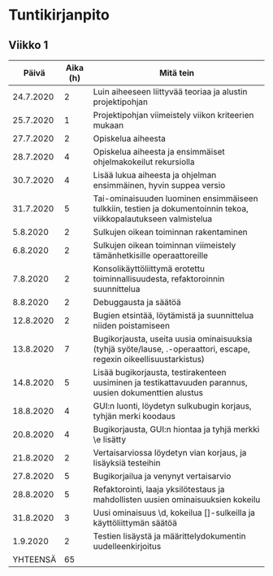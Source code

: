 # Tuntikirjanpito

## Viikko 1

Päivä      | Aika (h)| Mitä tein |
-----------|---------|--------|
24.7.2020  | 2       | Luin aiheeseen liittyvää teoriaa ja alustin projektipohjan  |
25.7.2020  | 1       | Projektipohjan viimeistely viikon kriteerien mukaan  |
27.7.2020  | 2       | Opiskelua aiheesta |
28.7.2020  | 4       | Opiskelua aiheesta ja ensimmäiset ohjelmakokeilut rekursiolla |
30.7.2020  | 4       | Lisää lukua aiheesta ja ohjelman ensimmäinen, hyvin suppea versio |
31.7.2020  | 5       | Tai-ominaisuuden luominen ensimmäiseen tulkkiin, testien ja dokumentoinnin tekoa, viikkopalautukseen valmistelua |
5.8.2020   | 2       | Sulkujen oikean toiminnan rakentaminen |
6.8.2020   | 2       | Sulkujen oikean toiminnan viimeistely tämänhetkisille operaattoreille |
7.8.2020   | 2       | Konsolikäyttöliittymä erotettu toiminnallisuudesta, refaktoroinnin suunnittelua |
8.8.2020   | 2       | Debuggausta ja säätöä |
12.8.2020  | 2       | Bugien etsintää, löytämistä ja suunnittelua niiden poistamiseen |
13.8.2020  | 7       | Bugikorjausta, useita uusia ominaisuuksia (tyhjä syöte/lause, .-operaattori, escape, regexin oikeellisuustarkistus) |
14.8.2020  | 5       | Lisää bugikorjausta, testirakenteen uusiminen ja testikattavuuden parannus, uusien dokumenttien alustus |
18.8.2020  | 4       | GUI:n luonti, löydetyn sulkubugin korjaus, tyhjän merki koodaus |
20.8.2020  | 4       | Bugikorjausta, GUI:n hiontaa ja tyhjä merkki \\e lisätty |
21.8.2020  | 2       | Vertaisarviossa löydetyn vian korjaus, ja lisäyksiä testeihin |
27.8.2020  | 5       | Bugikorjailua ja venynyt vertaisarvio |
28.8.2020  | 5       | Refaktorointi, laaja yksilötestaus ja mahdollisten uusien ominaisuuksien kokeilu |
31.8.2020  | 3       | Uusi ominaisuus \d, kokeilua []-sulkeilla ja käyttöliittymän säätöä |
1.9.2020   | 2       | Testien lisäystä ja määrittelydokumentin uudelleenkirjoitus |
YHTEENSÄ   | 65       | |
